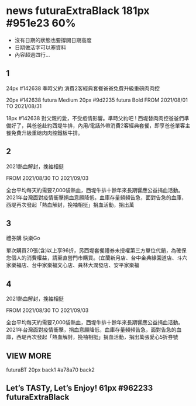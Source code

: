 # news futuraExtraBlack 181px #951e23 60%
- 沒有日期的狀態也要撐開日期高度
- 日期做活字可以塞資料
- 內容超過四行...
## 1
24px #142638
準時父約
消費2客經典套餐爸爸免費升級重磅肉肉控

20px #142638 futura Medium
20px #9d2235 futura Bold
FROM 2021/08/01
TO 2021/08/31

18px #142638
對父親的愛，不受疫情影響。準時父約吧 ! 西堤替肉肉控爸爸們準備好了，與爸爸赴約西堤牛排，內用/電話外帶消費2客經典套餐，即享爸爸單客主餐免費升級重磅肉肉控鐵板牛排。

## 2
2021熱血解封，挽袖相挺

FROM 2021/08/30
TO 2021/09/03

全台平均每天約需要7,000袋熱血，西堤牛排十餘年來長期響應公益捐血活動。 2021年台灣面對疫情衝擊捐血意願降低，血庫存量頻頻告急，面對告急的血庫，西堤再次發起「熱血解封，挽袖相挺」捐血活動，捐出萬


## 3
禮券購 快樂Go

單次購買20張(含)以上享96折，另西堤套餐禮券未授權第三方單位代銷，為確保您個人的消費權益，請至直營門市購買。(宜蘭新月店、台中金典綠園道店、斗六家樂福店、台中家樂福文心店、員林大潤發店、安平家樂福

## 4
2021熱血解封，挽袖相挺

FROM 2021/08/30
TO 2021/09/03

全台平均每天約需要7,000袋熱血，西堤牛排十餘年來長期響應公益捐血活動。2021年台灣面對疫情衝擊，捐血意願降低，血庫存量頻頻告急，面對告急的血庫，西堤再次發起「熱血解封，挽袖相挺」捐血活動，捐出萬張愛心5折券號

## VIEW MORE 
futuraBT 20px
back1 #a78a70
back2 

## Let’s TASTy, Let’s Enjoy! 61px #962233 futuraExtraBlack
